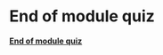 # End of module quiz


[**End of module quiz**](https://forms.office.com/Pages/DesignPageV2.aspx?prevorigin=Marketing&origin=NeoPortalPage&subpage=design&id=v4j5cvGGr0GRqy180BHbR1irKnVJZ_RBhccteqa39A9UQkdMNkdBMFVCWlZYMURINENWM1ZCT0FaUy4u)
